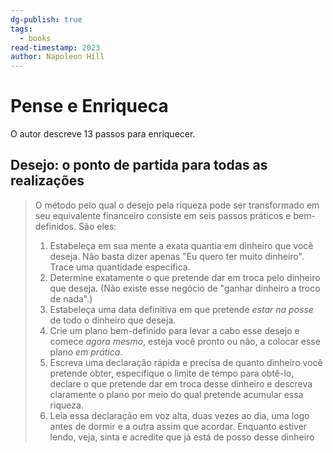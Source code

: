 ```yaml
---
dg-publish: true
tags:
  - books
read-timestamp: 2023
author: Napoleon Hill
---
```


# Pense e Enriqueca

O autor descreve 13 passos para enriquecer.

## Desejo: o ponto de partida para todas as realizações

> O método pelo qual o desejo pela riqueza pode ser transformado em seu equivalente financeiro consiste em seis passos práticos e bem-definidos. São eles:
> 
> 1. Estabeleça em sua mente a exata quantia em dinheiro que você deseja. Não basta dizer apenas "Eu quero ter muito dinheiro". Trace uma quantidade específica.
> 2. Determine exatamente o que pretende dar em troca pelo dinheiro que deseja. (Não existe esse negócio de "ganhar dinheiro a troco de nada".)
> 3. Estabeleça uma data definitiva em que pretende *estar na posse* de todo o dinheiro que deseja.
> 4. Crie um plano bem-definido para levar a cabo esse desejo e comece *agora mesmo*, esteja você pronto ou não, a colocar esse plano *em prática*.
> 5. Escreva uma declaração rápida e precisa de quanto dinheiro você pretende obter, especifique o limite de tempo para obtê-lo, declare o que pretende dar em troca desse dinheiro e descreva claramente o plano por meio do qual pretende acumular essa riqueza.
> 6. Leia essa declaração em voz alta, duas vezes ao dia, uma logo antes de dormir e a outra assim que acordar. Enquanto estiver lendo, veja, sinta e acredite que já está de posso desse dinheiro



